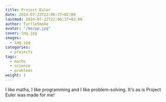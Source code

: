 ```yaml
---
title: Project Euler
date: 2024-07-22T22:06:37+02:00
lastmod: 2024-07-22T22:06:37+02:00
author: TurtleSmoke
avatar: "/me/pp.jpg"
cover: img.jpg
images:
  - img.jpg
categories:
  - projects
tags:
  - maths
  - science
  - problems
weight: 1
---
```


I like maths, I like programming and I like problem-solving.
It's as is Project Euler was made for me!

<!--more-->



